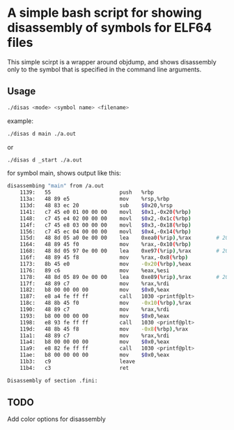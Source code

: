 # A simple bash script for showing disassembly of symbols for ELF64 files
This simple scirpt is a wrapper around objdump, and shows disassembly only to the symbol that is specified in the command line arguments. 

## Usage
```bash
./disas <mode> <symbol name> <filename>
```
example:
```bash
./disas d main ./a.out
```
or 

```bash
./disas d _start ./a.out
```
for symbol main, shows output like this:

```bash
disassembing "main" from /a.out 
    1139:	55                   	push   %rbp
    113a:	48 89 e5             	mov    %rsp,%rbp
    113d:	48 83 ec 20          	sub    $0x20,%rsp
    1141:	c7 45 e0 01 00 00 00 	movl   $0x1,-0x20(%rbp)
    1148:	c7 45 e4 02 00 00 00 	movl   $0x2,-0x1c(%rbp)
    114f:	c7 45 e8 03 00 00 00 	movl   $0x3,-0x18(%rbp)
    1156:	c7 45 ec 04 00 00 00 	movl   $0x4,-0x14(%rbp)
    115d:	48 8d 05 a0 0e 00 00 	lea    0xea0(%rip),%rax        # 2004 <_IO_stdin_used+0x4>
    1164:	48 89 45 f0          	mov    %rax,-0x10(%rbp)
    1168:	48 8d 05 97 0e 00 00 	lea    0xe97(%rip),%rax        # 2006 <_IO_stdin_used+0x6>
    116f:	48 89 45 f8          	mov    %rax,-0x8(%rbp)
    1173:	8b 45 e0             	mov    -0x20(%rbp),%eax
    1176:	89 c6                	mov    %eax,%esi
    1178:	48 8d 05 89 0e 00 00 	lea    0xe89(%rip),%rax        # 2008 <_IO_stdin_used+0x8>
    117f:	48 89 c7             	mov    %rax,%rdi
    1182:	b8 00 00 00 00       	mov    $0x0,%eax
    1187:	e8 a4 fe ff ff       	call   1030 <printf@plt>
    118c:	48 8b 45 f0          	mov    -0x10(%rbp),%rax
    1190:	48 89 c7             	mov    %rax,%rdi
    1193:	b8 00 00 00 00       	mov    $0x0,%eax
    1198:	e8 93 fe ff ff       	call   1030 <printf@plt>
    119d:	48 8b 45 f8          	mov    -0x8(%rbp),%rax
    11a1:	48 89 c7             	mov    %rax,%rdi
    11a4:	b8 00 00 00 00       	mov    $0x0,%eax
    11a9:	e8 82 fe ff ff       	call   1030 <printf@plt>
    11ae:	b8 00 00 00 00       	mov    $0x0,%eax
    11b3:	c9                   	leave
    11b4:	c3                   	ret

Disassembly of section .fini:
```

## TODO 
Add color options for disassembly 

